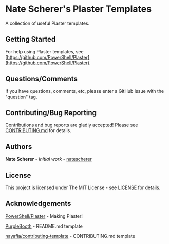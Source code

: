 # Nate Scherer's Plaster Templates

A collection of useful Plaster templates.

## Getting Started

For help using Plaster templates, see [https://github.com/PowerShell/Plaster](https://github.com/PowerShell/Plaster).

## Questions/Comments

If you have questions, comments, etc, please enter a GitHub Issue with the "question" tag.

## Contributing/Bug Reporting

Contributions and bug reports are gladly accepted! Please see [CONTRIBUTING.md](CONTRIBUTING.md) for details.

## Authors

**Nate Scherer** - *Initial work* - [natescherer](https://github.com/natescherer)

## License

This project is licensed under The MIT License - see [LICENSE](LICENSE) for details.

## Acknowledgements

[PowerShell/Plaster](https://github.com/PowerShell/Plaster) - Making Plaster!

[PurpleBooth](https://gist.github.com/PurpleBooth/109311bb0361f32d87a2) - README.md template

[nayafia/contributing-template](https://github.com/nayafia/contributing-template) - CONTRIBUTING.md template